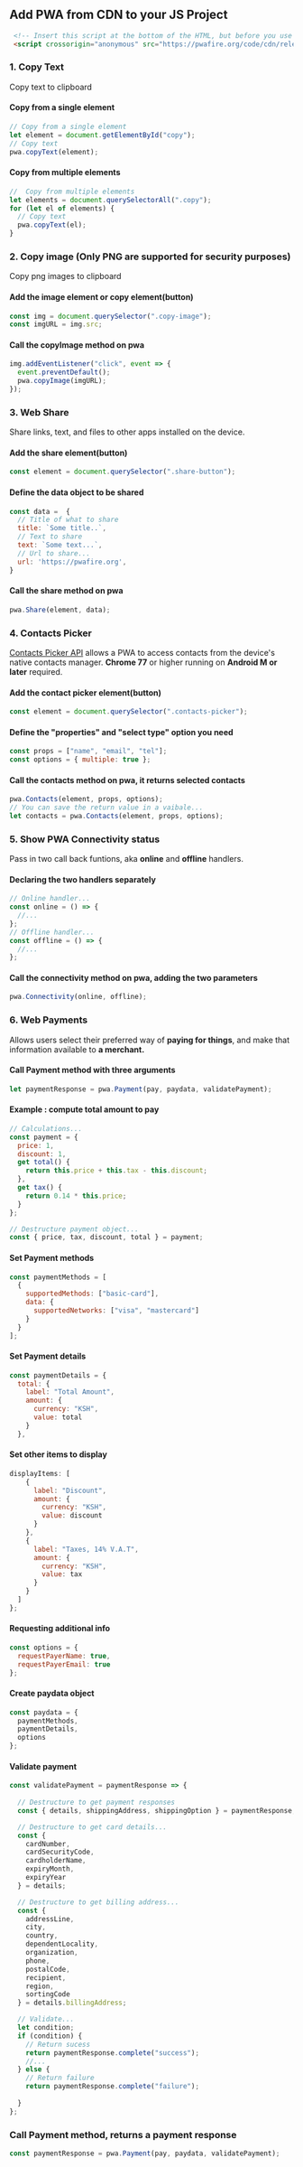 ## Add PWA from CDN to your JS Project

```html
 <!-- Insert this script at the bottom of the HTML, but before you use any PWA Capability -->
 <script crossorigin="anonymous" src="https://pwafire.org/code/cdn/releases/1.0.0/pwafire.js"></script>
```
### 1. Copy Text

Copy text to clipboard

#### Copy from a single element

```js
// Copy from a single element
let element = document.getElementById("copy");
// Copy text
pwa.copyText(element);
```

#### Copy from multiple elements

```js
//  Copy from multiple elements
let elements = document.querySelectorAll(".copy");
for (let el of elements) {
  // Copy text
  pwa.copyText(el);
}
```
### 2. Copy image (Only PNG are supported for security purposes)
Copy png images to clipboard

#### Add the image element or copy element(button)

```js
const img = document.querySelector(".copy-image");
const imgURL = img.src;
```

#### Call the copyImage method on pwa

```js
img.addEventListener("click", event => {
  event.preventDefault();
  pwa.copyImage(imgURL);
});
```

### 3. Web Share

Share links, text, and files to other apps installed on the device.

#### Add the share element(button)

```js
const element = document.querySelector(".share-button");
```

#### Define the data object to be shared

```js
const data =  {
  // Title of what to share
  title: `Some title..`,
  // Text to share
  text: `Some text...`,
  // Url to share...
  url: 'https://pwafire.org',
}
```

#### Call the share method on pwa

```js
pwa.Share(element, data);
```

### 4. Contacts Picker

[Contacts Picker API](https://github.com/pwafire/pwafire/tree/master/bundle/contact-picker) allows a PWA to access contacts from the device's native contacts manager. **Chrome 77** or higher running on **Android M or later** required. 

#### Add the contact picker element(button)

```js
const element = document.querySelector(".contacts-picker");
```

#### Define the "properties" and "select type" option you need

```js
const props = ["name", "email", "tel"];
const options = { multiple: true };
```

#### Call the contacts method on pwa, it returns selected contacts

```js
pwa.Contacts(element, props, options);
// You can save the return value in a vaibale...
let contacts = pwa.Contacts(element, props, options);
```

### 5. Show PWA Connectivity status
Pass in two call back funtions, aka **online** and **offline** handlers.

#### Declaring the two handlers separately

```js
// Online handler...
const online = () => {
  //...
};
// Offline handler...
const offline = () => {
  //...
};
```

#### Call the connectivity method on pwa, adding the two parameters

```js
pwa.Connectivity(online, offline);
```

### 6. Web Payments

Allows users select their preferred way of **paying for things**, and make that information
available to **a merchant.**

#### Call Payment method with three arguments

```js
let paymentResponse = pwa.Payment(pay, paydata, validatePayment);
```

#### Example : compute total amount to pay

```js
// Calculations...
const payment = {
  price: 1,
  discount: 1,
  get total() {
    return this.price + this.tax - this.discount;
  },
  get tax() {
    return 0.14 * this.price;
  }
};

// Destructure payment object...
const { price, tax, discount, total } = payment;
```

#### Set Payment methods

```js
const paymentMethods = [
  {
    supportedMethods: ["basic-card"],
    data: {
      supportedNetworks: ["visa", "mastercard"]
    }
  }
];
```

#### Set Payment details

```js
const paymentDetails = {
  total: {
    label: "Total Amount",
    amount: {
      currency: "KSH",
      value: total
    }
  },
  ```

#### Set other items to display
  
```js
displayItems: [
    {
      label: "Discount",
      amount: {
        currency: "KSH",
        value: discount
      }
    },
    {
      label: "Taxes, 14% V.A.T",
      amount: {
        currency: "KSH",
        value: tax
      }
    }
  ]
};
```

#### Requesting additional info

```js
const options = {
  requestPayerName: true,
  requestPayerEmail: true
};
```

#### Create paydata object

```js
const paydata = {
  paymentMethods,
  paymentDetails,
  options
};
```

#### Validate payment

```js
const validatePayment = paymentResponse => {
  
  // Destructure to get payment responses
  const { details, shippingAddress, shippingOption } = paymentResponse;

  // Destructure to get card details...
  const {
    cardNumber,
    cardSecurityCode,
    cardholderName,
    expiryMonth,
    expiryYear
  } = details;

  // Destructure to get billing address...
  const {
    addressLine,
    city,
    country,
    dependentLocality,
    organization,
    phone,
    postalCode,
    recipient,
    region,
    sortingCode
  } = details.billingAddress;

  // Validate...
  let condition;
  if (condition) {
    // Return sucess
    return paymentResponse.complete("success");
    //...
  } else {
    // Return failure
    return paymentResponse.complete("failure");
    
  }
};
```

### Call Payment method, returns a payment response

```js
const paymentResponse = pwa.Payment(pay, paydata, validatePayment);
```
